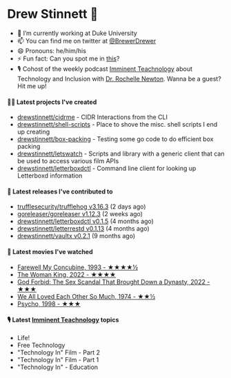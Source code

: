 
# Drew Stinnett 👋

- 🔭 I’m currently working at Duke University
- 📫 You can find me on twitter at [@BrewerDrewer](https://twitter.com/BrewerDrewer)
- 😄 Pronouns: he/him/his
- ⚡ Fun fact: Can you spot me in [this](https://www.youtube.com/watch?v=oL9WnB0qHBA)?
- 🎙 Cohost of the weekly podcast [Imminent Teachnology](https://podcast.imminentteachnology.com/) about Technology and Inclusion with [Dr. Rochelle Newton](https://www.linkedin.com/in/drrochellenewton/). Wanna be a guest? Hit me up!

#### 👨‍💻 Latest projects I've created
- [drewstinnett/cidrme](https://github.com/drewstinnett/cidrme) - CIDR Interactions from the CLI
- [drewstinnett/shell-scripts](https://github.com/drewstinnett/shell-scripts) - Place to shove the misc. shell scripts I end up creating
- [drewstinnett/box-packing](https://github.com/drewstinnett/box-packing) - Testing some go code to do efficient box packing
- [drewstinnett/letswatch](https://github.com/drewstinnett/letswatch) - Scripts and library with a generic client that can be used to access various film APIs
- [drewstinnett/letterboxdctl](https://github.com/drewstinnett/letterboxdctl) - Command line client for looking up Letterboxd information

#### 🚀 Latest releases I've contributed to
- [trufflesecurity/trufflehog v3.16.3](https://github.com/trufflesecurity/trufflehog/releases/tag/v3.16.3) (2 days ago)
- [goreleaser/goreleaser v1.12.3](https://github.com/goreleaser/goreleaser/releases/tag/v1.12.3) (2 weeks ago)
- [drewstinnett/letterboxdctl v0.1.5](https://github.com/drewstinnett/letterboxdctl/releases/tag/v0.1.5) (4 months ago)
- [drewstinnett/letterrestd v0.1.13](https://github.com/drewstinnett/letterrestd/releases/tag/v0.1.13) (4 months ago)
- [drewstinnett/vaultx v0.2.1](https://github.com/drewstinnett/vaultx/releases/tag/v0.2.1) (9 months ago)

#### 🍿 Latest movies I've watched
- [Farewell My Concubine, 1993 - ★★★★½](https://letterboxd.com/mondodrew/film/farewell-my-concubine/)
- [The Woman King, 2022 - ★★★★](https://letterboxd.com/mondodrew/film/the-woman-king/)
- [God Forbid: The Sex Scandal That Brought Down a Dynasty, 2022 - ★★★](https://letterboxd.com/mondodrew/film/god-forbid-the-sex-scandal-that-brought-down-a-dynasty/)
- [We All Loved Each Other So Much, 1974 - ★★½](https://letterboxd.com/mondodrew/film/we-all-loved-each-other-so-much/)
- [Psycho, 1998 - ★★★](https://letterboxd.com/mondodrew/film/psycho-1998/)

#### 🎙 Latest [Imminent Teachnology](https://podcast.imminentteachnology.com/) topics
- Life!
- Free Technology
- &#34;Technology In&#34; Film - Part 2
- &#34;Technology In&#34; Film - Part 1
- &#34;Technology In&#34; - Education
